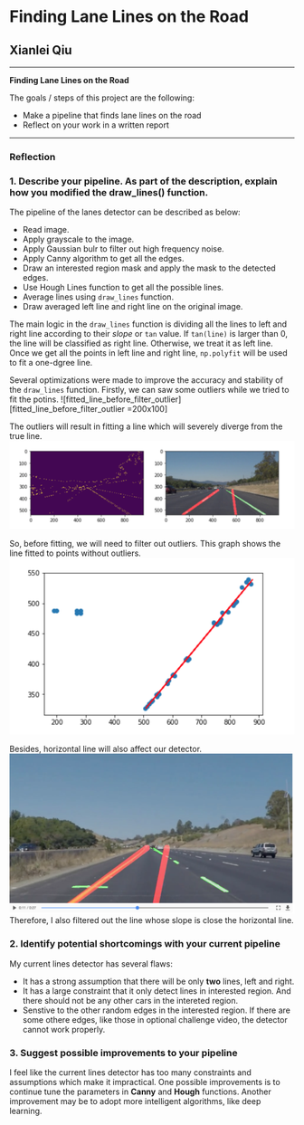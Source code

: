 # **Finding Lane Lines on the Road** 

## Xianlei Qiu

---

**Finding Lane Lines on the Road**

The goals / steps of this project are the following:

* Make a pipeline that finds lane lines on the road
* Reflect on your work in a written report


[//]: # (Image References)

[fitted_line_after_filter_outlier]: ./report_img/fitted_line_after_filter_outlier.jpg
[fitted_line_before_filter_outlier]: ./report_img/fitted_line_before_filter_outlier.jpg
[img_before_filter_horizatal_line]: ./report_img/img_before_filter_horizatal_line.jpg
[img_before_filter_outlier]: ./report_img/img_before_filter_outlier.jpg


---

### Reflection

### 1. Describe your pipeline. As part of the description, explain how you modified the draw_lines() function.

The pipeline of the lanes detector can be described as below:


* Read image.
* Apply grayscale to the image.
* Apply Gaussian bulr to filter out high frequency noise.
* Apply Canny algorithm to get all the edges.
* Draw an interested region mask and apply the mask to the detected edges.
* Use Hough Lines function to get all the possible lines.
* Average lines using `draw_lines` function.
* Draw averaged left line and right line on the original image. 

The main logic in the `draw_lines` function is dividing all the lines to left and right line 
according to their *slope* or `tan` value. If `tan(line)` is larger than 0, the line will be 
classified as right line. Otherwise, we treat it as left line. Once we get all the points in
left line and right line, `np.polyfit` will be used to fit a one-dgree line. 

Several optimizations were made to improve the accuracy and stability of the `draw_lines` function.
Firstly, we can saw some outliers while we tried to fit the potins.
![fitted_line_before_filter_outlier][fitted_line_before_filter_outlier =200x100]

The outliers will result in fitting a line which will severely diverge from the true line.
![img_before_filter_outlier][img_before_filter_outlier]

So, before fitting, we will need to filter out outliers. This graph shows the line fitted to points without outliers.
![fitted_line_after_filter_outlier][fitted_line_after_filter_outlier]


Besides, horizontal line will also affect our detector. 
![img_before_filter_horizatal_line][img_before_filter_horizatal_line]
Therefore, I also filtered out the line whose slope is close the horizontal line. 


### 2. Identify potential shortcomings with your current pipeline

My current lines detector has several flaws: 

* It has a strong assumption that there will be only **two** lines, left and right.
* It has a large constraint that it only detect lines in interested region. And there should not be any other cars in the intereted region.
* Senstive to the other random edges in the interested region. If there are some othere edges, like those in optional challenge video, the detector cannot work properly.

### 3. Suggest possible improvements to your pipeline

I feel like the current lines detector has too many constraints and assumptions which make it impractical.
One possible improvements is to continue tune the parameters in **Canny** and **Hough** functions. Another improvement may be to adopt more intelligent algorithms, like deep learning.

